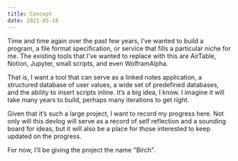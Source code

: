 ```yaml
---
title: Concept
date: 2021-05-18
---
```


Time and time again over the past few years, I’ve wanted to build a program, a file format specification, or service that fills a particular niche for me. The existing tools that I’ve wanted to replace with this are AirTable, Notion, Jupyter, small scripts, and even WolframAlpha.

That is, I want a tool that can serve as a linked notes application, a structured database of user values, a wide set of predefined databases, and the ability to insert scripts inline. It’s a big idea, I know. I imagine it will take many years to build, perhaps many iterations to get right.

Given that it’s such a large project, I want to record my progress here. Not only will this devlog will serve as a record of self reflection and a sounding board for ideas, but it will also be a place for those interested to keep updated on the progress.

For now, I’ll be giving the project the name "Birch".

